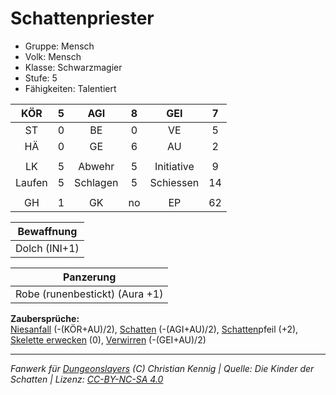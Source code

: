 # Schattenpriester  
- Gruppe: Mensch  
- Volk: Mensch  
- Klasse: Schwarzmagier  
- Stufe: 5  
- Fähigkeiten: Talentiert  


| KÖR | 5 | AGI | 8 | GEI | 7 |
| :-: | :-: | :-: | :-: | :-: | :-: |
| ST | 0 | BE | 0 | VE | 5 |
| HÄ | 0 | GE | 6 | AU | 2 |
|  |
| LK | 5 | Abwehr | 5 | Initiative | 9 |
| Laufen | 5 | Schlagen | 5 | Schiessen | 14 |
|  |
| GH | 1 | GK | no | EP | 62 |

| Bewaffnung |
| --- |
| Dolch (INI+1) |


| Panzerung |
| --- |
| Robe (runenbestickt) (Aura +1) |


**Zaubersprüche:**  
[Niesanfall](/grw/zauber/niesanfall.md) (-(KÖR+AU)/2), [Schatten](/grw/zauber/schatten.md) (-(AGI+AU)/2), [Schatten](/grw/zauber/schatten.md)pfeil (+2), [Skelette erwecken](/grw/zauber/skelette-erwecken.md) (0), [Verwirren](/grw/zauber/verwirren.md) (-(GEI+AU)/2)




___
*Fanwerk für [Dungeonslayers](https://www.dungeonslayers.net/) (C) Christian Kennig | Quelle: Die Kinder der Schatten | Lizenz: [CC-BY-NC-SA 4.0](https://creativecommons.org/licenses/by-nc-sa/4.0/deed.de)*
